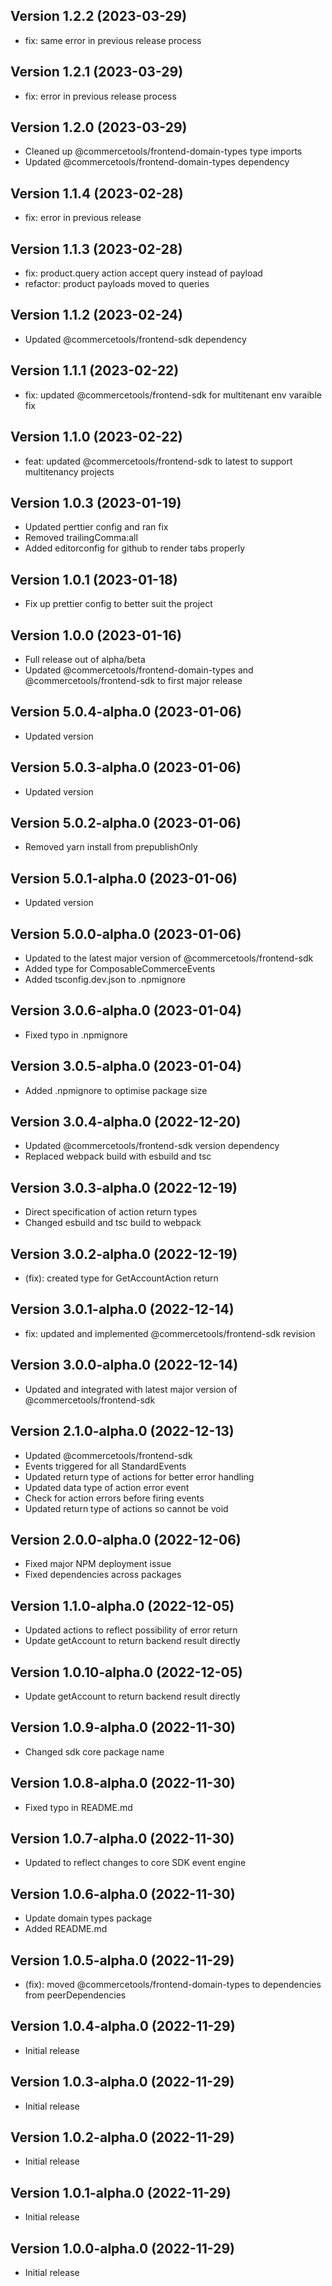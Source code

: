 
## Version 1.2.2 (2023-03-29)



* fix: same error in previous release process

## Version 1.2.1 (2023-03-29)



* fix: error in previous release process

## Version 1.2.0 (2023-03-29)



* Cleaned up @commercetools/frontend-domain-types type imports
* Updated @commercetools/frontend-domain-types dependency

## Version 1.1.4 (2023-02-28)

* fix: error in previous release

## Version 1.1.3 (2023-02-28)

* fix: product.query action accept query instead of payload
* refactor: product payloads moved to queries

## Version 1.1.2 (2023-02-24)

* Updated @commercetools/frontend-sdk dependency

## Version 1.1.1 (2023-02-22)

* fix: updated @commercetools/frontend-sdk for multitenant env varaible fix

## Version 1.1.0 (2023-02-22)

* feat: updated @commercetools/frontend-sdk to latest to support multitenancy projects

## Version 1.0.3 (2023-01-19)

* Updated perttier config and ran fix
* Removed trailingComma:all
* Added editorconfig for github to render tabs properly

## Version 1.0.1 (2023-01-18)

* Fix up prettier config to better suit the project

## Version 1.0.0 (2023-01-16)

* Full release out of alpha/beta
* Updated @commercetools/frontend-domain-types and @commercetools/frontend-sdk to first major release

## Version 5.0.4-alpha.0 (2023-01-06)

* Updated version

## Version 5.0.3-alpha.0 (2023-01-06)

* Updated version

## Version 5.0.2-alpha.0 (2023-01-06)

* Removed yarn install from prepublishOnly

## Version 5.0.1-alpha.0 (2023-01-06)

* Updated version

## Version 5.0.0-alpha.0 (2023-01-06)

* Updated to the latest major version of @commercetools/frontend-sdk
* Added type for ComposableCommerceEvents
* Added tsconfig.dev.json to .npmignore

## Version 3.0.6-alpha.0 (2023-01-04)

* Fixed typo in .npmignore

## Version 3.0.5-alpha.0 (2023-01-04)

* Added .npmignore to optimise package size

## Version 3.0.4-alpha.0 (2022-12-20)

* Updated @commercetools/frontend-sdk version dependency
* Replaced webpack build with esbuild and tsc

## Version 3.0.3-alpha.0 (2022-12-19)

* Direct specification of action return types
* Changed esbuild and tsc build to webpack

## Version 3.0.2-alpha.0 (2022-12-19)

* (fix): created type for GetAccountAction return

## Version 3.0.1-alpha.0 (2022-12-14)

* fix: updated and implemented @commercetools/frontend-sdk revision

## Version 3.0.0-alpha.0 (2022-12-14)

* Updated and integrated with latest major version of @commercetools/frontend-sdk

## Version 2.1.0-alpha.0 (2022-12-13)

* Updated @commercetools/frontend-sdk
* Events triggered for all StandardEvents
* Updated return type of actions for better error handling
* Updated data type of action error event
* Check for action errors before firing events
* Updated return type of actions so cannot be void

## Version 2.0.0-alpha.0 (2022-12-06)

* Fixed major NPM deployment issue
* Fixed dependencies across packages

## Version 1.1.0-alpha.0 (2022-12-05)

* Updated actions to reflect possibility of error return
* Update getAccount to return backend result directly

## Version 1.0.10-alpha.0 (2022-12-05)

* Update getAccount to return backend result directly

## Version 1.0.9-alpha.0 (2022-11-30)

* Changed sdk core package name

## Version 1.0.8-alpha.0 (2022-11-30)

* Fixed typo in README.md

## Version 1.0.7-alpha.0 (2022-11-30)

* Updated to reflect changes to core SDK event engine

## Version 1.0.6-alpha.0 (2022-11-30)

* Update domain types package
* Added README.md

## Version 1.0.5-alpha.0 (2022-11-29)

* (fix): moved @commercetools/frontend-domain-types to dependencies from peerDependencies

## Version 1.0.4-alpha.0 (2022-11-29)

* Initial release

## Version 1.0.3-alpha.0 (2022-11-29)

* Initial release

## Version 1.0.2-alpha.0 (2022-11-29)

* Initial release

## Version 1.0.1-alpha.0 (2022-11-29)

* Initial release

## Version 1.0.0-alpha.0 (2022-11-29)

* Initial release
